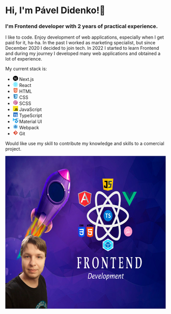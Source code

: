 # Hi, I'm Pável Didenko!👋


### I'm Frontend developer with 2 years of practical experience. ###


I like to code. Enjoy development of web applications, especially when I get paid for it, ha-ha.
In the past I worked as marketing specialist, but since December 2020 I decided to join tech.
In 2022 I started to learn Frontend and during my journey I developed many web applications
and obtained a lot of experience.

My current stack is:

- <img src="./logos/next-js.svg" width="16px" height="16px"> Next.js
- <img src="./logos/react.svg" width="16px" height="16px"> React
- <img src="./logos/html.svg" width="16px" height="16px"> HTML
- <img src="./logos/css.svg" width="16px" height="16px"> CSS
- <img src="./logos/scss.svg" width="16px" height="16px"> SCSS
- <img src="./logos/js.svg" width="16px" height="16px"> JavaScript
- <img src="./logos/ts.svg" width="16px" height="16px"> TypeScript
- <img src="./logos/material-ui.svg" width="16px" height="16px"> Material UI
- <img src="./logos/webpack.svg" width="16px" height="16px"> Webpack
- <img src="./logos/git.svg" width="16px" height="16px"> Git

Would like use my skill to contribute my knowledge and skills to a comercial project. 


<img src="./Frontend.png" width="640px" height="480px">
